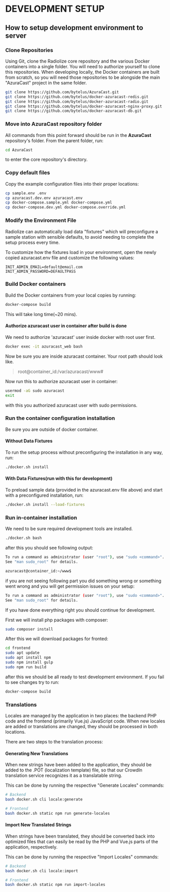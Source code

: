 # DEVELOPMENT SETUP

## How to setup development environment to server

### Clone Repositories

Using Git, clone the Radiolize core repository and the various Docker containers into a single folder. You will need to authorize yourself to clone this repositories. When developing locally, the Docker containers are built from scratch, so you will need those repositories to be alongside the main "AzuraCast" project in the same folder.

```bash
git clone https://github.com/bytelus/AzuraCast.git
git clone https://github.com/bytelus/docker-azuracast-redis.git
git clone https://github.com/bytelus/docker-azuracast-radio.git
git clone https://github.com/bytelus/docker-azuracast-nginx-proxy.git
git clone https://github.com/bytelus/docker-azuracast-db.git
```

### Move into AzuraCast repository folder

All commands from this point forward should be run in the **AzuraCast** repository's folder. From the parent folder, run:

```bash
cd AzuraCast
```

to enter the core repository's directory.

### Copy default files

Copy the example configuration files into their proper locations:

```bash
cp sample.env .env
cp azuracast.dev.env azuracast.env
cp docker-compose.sample.yml docker-compose.yml
cp docker-compose.dev.yml docker-compose.override.yml
```

### Modify the Environment File

Radiolize can automatically load data "fixtures" which will preconfigure a sample station with sensible defaults, to avoid needing to complete the setup process every time.

To customize how the fixtures load in your environment, open the newly copied azuracast.env file and customize the following values:

```env
INIT_ADMIN_EMAIL=default@email.com
INIT_ADMIN_PASSWORD=DEFAULTPASS
```

### Build Docker containers

Build the Docker containers from your local copies by running:

```bash
docker-compose build
```

This will take long time(~20 mins).

#### Authorize azuracast user in container after build is done

We need to authorize 'azuracast' user inside docker with root user first.

```bash
docker exec -it azuracast_web bash
```

Now be sure you are inside azuracast container. Your root path should look like.
> root@container_id:/var/azuracast/www#

Now run this to authorize azuracast user in container:

```bash
usermod -aG sudo azuracast
exit
```

with this you authorized azuracast user with sudo permissions.

### Run the container configuration installation

Be sure you are outside of docker container.

#### Without Data Fixtures

To run the setup process without preconfiguring the installation in any way, run:

```bash
./docker.sh install
```

#### With Data Fixtures(run with this for development)

To preload sample data (provided in the azuracast.env file above) and start with a preconfigured installation, run:

```bash
./docker.sh install --load-fixtures
```

### Run in-container installation

We need to be sure required development tools are installed.

```bash
./docker.sh bash
```

after this you should see following output:

```bash
To run a command as administrator (user "root"), use "sudo <command>".
See "man sudo_root" for details.

azuracast@container_id:~/www$
```

if you are not seeing following part you did something wrong or something went wrong and you will get permission issues on your setup:

```bash
To run a command as administrator (user "root"), use "sudo <command>".
See "man sudo_root" for details.
```

If you have done everything right you should continue for development.

First we will install php packages with composer:

```bash
sudo composer install
```

After this we will download packages for fronted:

```bash
cd frontend
sudo apt update
sudo apt install npm
sudo npm install gulp
sudo npm run build
```

after this we should be all ready to test development environment. If you fail to see changes try to run:

```bash
docker-compose build
```

### Translations

Locales are managed by the application in two places: the backend PHP code and the frontend (primarily Vue.js) JavaScript code. When new locales are added or translations are changed, they should be processed in both locations.

There are two steps to the translation process:

#### Generating New Translations

When new strings have been added to the application, they should be added to the .POT (localization template) file, so that our CrowdIn translation service recognizes it as a translatable string.

This can be done by running the respective "Generate Locales" commands:

```bash
# Backend
bash docker.sh cli locale:generate

# Frontend
bash docker.sh static npm run generate-locales
```

#### Import New Translated Strings

When strings have been translated, they should be converted back into optimized files that can easily be read by the PHP and Vue.js parts of the application, respectively.

This can be done by running the respective "Import Locales" commands:

```bash
# Backend
bash docker.sh cli locale:import

# Frontend
bash docker.sh static npm run import-locales
```
